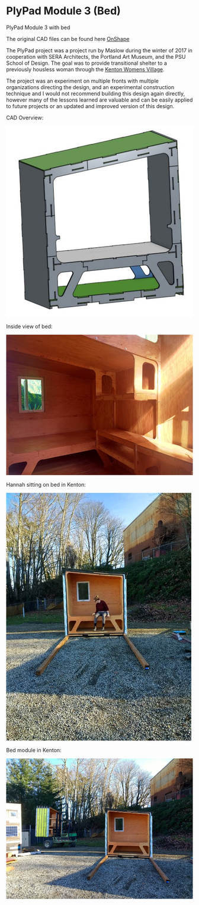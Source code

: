 # PlyPad Module 3 (Bed)

PlyPad Module 3 with bed


The original CAD files can be found here [OnShape](https://cad.onshape.com/documents/fd538f6a05e9f2301999b76d/w/037e2521e09d6f4e0f5498d8/e/507c80cf7e553401b8f8be4f)

The PlyPad project was a project run by Maslow during the winter of 2017 in cooperation with SERA Architects, the Portland Art Museum, and the PSU School of Design. The goal was to provide transitional shelter to a previously housless woman through the [Kenton Womens Village](https://www.catholiccharitiesoregon.org/provide-shelter/kenton-womens-village/).

The project was an experiment on multiple fronts with multiple organizations directing the design, and an experimental construction technique and I would not recommend building this design again directly, however many of the lessons learned are valuable and can be easily applied to future projects or an updated and improved version of this design.


CAD Overview:

![CAD Overview](https://github.com/MaslowCommunityGarden/PlyPad-Module-2-Bed-/blob/master/Photos/CAD%20Overview.jpg)


Inside view of bed:

![Inside view of bed](https://raw.githubusercontent.com/MaslowCommunityGarden/PlyPad-Module-2-Bed-/master/Photos/bed%20inside.jpg)

Hannah sitting on bed in Kenton:

![](https://raw.githubusercontent.com/MaslowCommunityGarden/PlyPad-Module-2-Bed-/master/Photos/Hannah%20sitting%20on%20bed.jpg)

Bed module in Kenton:

![](https://raw.githubusercontent.com/MaslowCommunityGarden/PlyPad-Module-2-Bed-/master/Photos/Bed%20in%20kenton.jpg)
